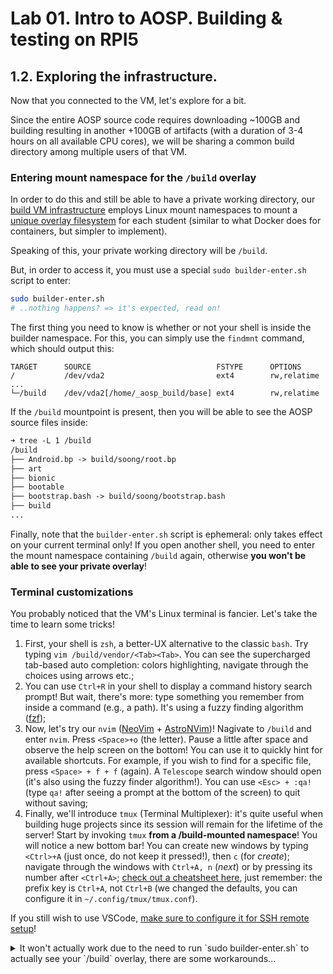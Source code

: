 # Lab 01. Intro to AOSP. Building & testing on RPI5

## 1.2. Exploring the infrastructure.

Now that you connected to the VM, let's explore for a bit.

Since the entire AOSP source code requires downloading ~100GB and building
resulting in another +100GB of artifacts (with a duration of 3-4 hours on all
available CPU cores), we will be sharing a common build directory among multiple
users of that VM.

### Entering mount namespace for the `/build` overlay

In order to do this and still be able to have a private working directory, our
[build VM infrastructure](https://github.com/cs-pub-ro/AOSP-RPI-builder) employs
Linux mount namespaces to mount a
[unique overlay filesystem](https://docs.kernel.org/filesystems/overlayfs.html)
for each student (similar to what Docker does for containers, but simpler to
implement).

Speaking of this, your private working directory will be `/build`.

But, in order to access it, you must use a special `sudo builder-enter.sh`
script to enter:

```sh
sudo builder-enter.sh
# ..nothing happens? => it's expected, read on!
```

The first thing you need to know is whether or not your shell is inside the
builder namespace. For this, you can simply use the `findmnt` command, which
should output this:

```text
TARGET      SOURCE                            FSTYPE      OPTIONS
/           /dev/vda2                         ext4        rw,relatime
...
└─/build    /dev/vda2[/home/_aosp_build/base] ext4        rw,relatime
```

If the `/build` mountpoint is present, then you will be able to see the AOSP
source files inside:

```txt
➜ tree -L 1 /build
/build
├── Android.bp -> build/soong/root.bp
├── art
├── bionic
├── bootable
├── bootstrap.bash -> build/soong/bootstrap.bash
├── build
...
```

Finally, note that the `builder-enter.sh` script is ephemeral: only takes effect
on your current terminal only! If you open another shell, you need to enter the
mount namespace containing `/build` again, otherwise **you won't be able to see
your private overlay**!

### Terminal customizations

You probably noticed that the VM's Linux terminal is fancier. Let's take the
time to learn some tricks!

1. First, your shell is `zsh`, a better-UX alternative to the classic `bash`.
   Try typing `vim /build/vendor/<Tab><Tab>`. You can see the supercharged
   tab-based auto completion: colors highlighting, navigate through the choices
   using arrows etc.;
2. You can use `Ctrl+R` in your shell to display a command history search
   prompt! But wait, there's more: type something you remember from inside a
   command (e.g., a path). It's using a fuzzy finding algorithm
   ([fzf](https://github.com/junegunn/fzf));
3. Now, let's try our `nvim` ([NeoVim](https://neovim.io/) +
   [AstroNVim](https://astronvim.com/))! Nagivate to `/build` and enter `nvim`.
   Press `<Space>+o` (the letter). Pause a little after space and observe the
   help screen on the bottom! You can use it to quickly hint for available
   shortcuts. For example, if you wish to find for a specific file, press
   `<Space> + f + f` (again). A `Telescope` search window should open (it's also
   using the fuzzy finder algorithm!). You can use `<Esc> + :qa!` (type `qa!`
   after seeing a prompt at the bottom of the screen) to quit without saving;
4. Finally, we'll introduce `tmux` (Terminal Multiplexer): it's quite useful
   when building huge projects since its session will remain for the lifetime of
   the server! Start by invoking `tmux` **from a /build-mounted namespace**! You
   will notice a new bottom bar! You can create new windows by typing `<Ctrl>+A`
   (just once, do not keep it pressed!), then `c` (for _create_); navigate
   through the windows with `Ctrl+A, n` (_next_) or by pressing its number after
   `<Ctrl+A>`; [check out a cheatsheet here](https://tmuxcheatsheet.com/), just
   remember: the prefix key is `Ctrl+A`, not `Ctrl+B` (we changed the defaults,
   you can configure it in `~/.config/tmux/tmux.conf`).

If you still wish to use VSCode,
[make sure to configure it for SSH remote setup](https://code.visualstudio.com/docs/remote/ssh)!


<details>
  <summary>It won't actually work due to the need to run `sudo builder-enter.sh` to
actually see your `/build` overlay, there are some workarounds...</summary>
  
See https://github.com/microsoft/vscode/issues/48659#issuecomment-570815118 .
You would need to patch the `.js` extension and add something like this to your
ssh config:

```conf
    RemoteCommand sudo builder-enter.sh bash
```

</details>
